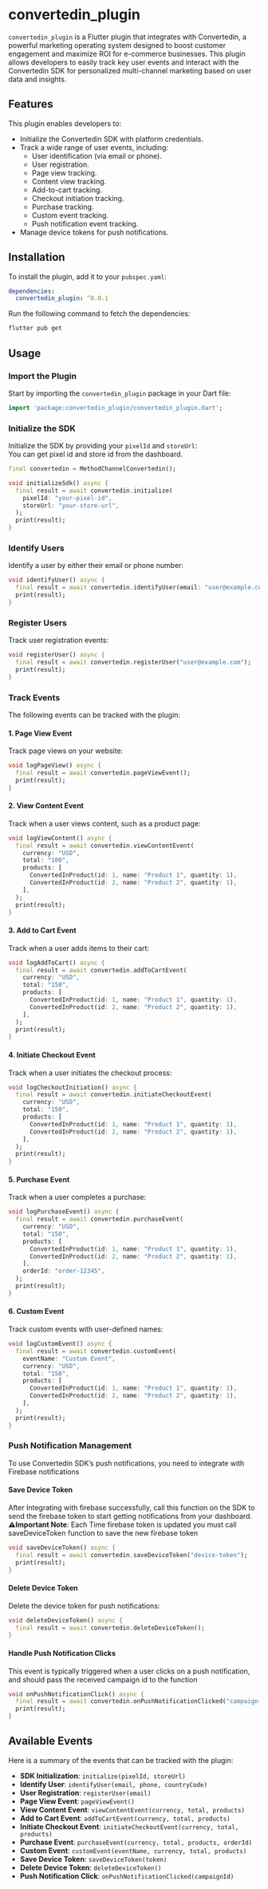 # convertedin_plugin

`convertedin_plugin` is a Flutter plugin that integrates with Convertedin, a powerful marketing operating system designed to boost customer engagement and maximize ROI for e-commerce businesses. This plugin allows developers to easily track key user events and interact with the Convertedin SDK for personalized multi-channel marketing based on user data and insights.

## Features

This plugin enables developers to:
- Initialize the Convertedin SDK with platform credentials.
- Track a wide range of user events, including:
  - User identification (via email or phone).
  - User registration.
  - Page view tracking.
  - Content view tracking.
  - Add-to-cart tracking.
  - Checkout initiation tracking.
  - Purchase tracking.
  - Custom event tracking.
  - Push notification event tracking.
- Manage device tokens for push notifications.

## Installation

To install the plugin, add it to your `pubspec.yaml`:

```yaml
dependencies:
  convertedin_plugin: ^0.0.1
```

Run the following command to fetch the dependencies:

```bash
flutter pub get
```

## Usage

### Import the Plugin
Start by importing the `convertedin_plugin` package in your Dart file:

```dart
import 'package:convertedin_plugin/convertedin_plugin.dart';
```

### Initialize the SDK
Initialize the SDK by providing your `pixelId` and `storeUrl`:  
You can get pixel id and store id from the dashboard.


```dart
final convertedin = MethodChannelConvertedin();

void initializeSdk() async {
  final result = await convertedin.initialize(
    pixelId: "your-pixel-id",
    storeUrl: "your-store-url",
  );
  print(result);
}
```

### Identify Users
Identify a user by either their email or phone number:

```dart
void identifyUser() async {
  final result = await convertedin.identifyUser(email: "user@example.com");
  print(result);
}
```

### Register Users
Track user registration events:

```dart
void registerUser() async {
  final result = await convertedin.registerUser("user@example.com");
  print(result);
}
```

### Track Events

The following events can be tracked with the plugin:

#### 1. **Page View Event**
Track page views on your website:

```dart
void logPageView() async {
  final result = await convertedin.pageViewEvent();
  print(result);
}
```

#### 2. **View Content Event**
Track when a user views content, such as a product page:

```dart
void logViewContent() async {
  final result = await convertedin.viewContentEvent(
    currency: "USD",
    total: "100",
    products: [
      ConvertedInProduct(id: 1, name: "Product 1", quantity: 1),
      ConvertedInProduct(id: 2, name: "Product 2", quantity: 1),
    ],
  );
  print(result);
}
```

#### 3. **Add to Cart Event**
Track when a user adds items to their cart:

```dart
void logAddToCart() async {
  final result = await convertedin.addToCartEvent(
    currency: "USD",
    total: "150",
    products: [
      ConvertedInProduct(id: 1, name: "Product 1", quantity: 1),
      ConvertedInProduct(id: 2, name: "Product 2", quantity: 1),
    ],
  );
  print(result);
}
```

#### 4. **Initiate Checkout Event**
Track when a user initiates the checkout process:

```dart
void logCheckoutInitiation() async {
  final result = await convertedin.initiateCheckoutEvent(
    currency: "USD",
    total: "150",
    products: [
      ConvertedInProduct(id: 1, name: "Product 1", quantity: 1),
      ConvertedInProduct(id: 2, name: "Product 2", quantity: 1),
    ],
  );
  print(result);
}
```

#### 5. **Purchase Event**
Track when a user completes a purchase:

```dart
void logPurchaseEvent() async {
  final result = await convertedin.purchaseEvent(
    currency: "USD",
    total: "150",
    products: [
      ConvertedInProduct(id: 1, name: "Product 1", quantity: 1),
      ConvertedInProduct(id: 2, name: "Product 2", quantity: 1),
    ],
    orderId: "order-12345",
  );
  print(result);
}
```

#### 6. **Custom Event**
Track custom events with user-defined names:

```dart
void logCustomEvent() async {
  final result = await convertedin.customEvent(
    eventName: "Custom Event",
    currency: "USD",
    total: "150",
    products: [
      ConvertedInProduct(id: 1, name: "Product 1", quantity: 1),
      ConvertedInProduct(id: 2, name: "Product 2", quantity: 1),
    ],
  );
  print(result);
}
```

### Push Notification Management
To use Convertedin SDK’s push notifications, you need to integrate with Firebase notifications

#### Save Device Token
After Integrating with firebase successfully, call this function on the SDK to send the firebase token to start getting notifications from your dashboard.  
**⚠️Important Note**: Each Time firebase token is updated you must call saveDeviceToken function to save the new firebase token
```dart
void saveDeviceToken() async {
  final result = await convertedin.saveDeviceToken("device-token");
  print(result);
}
```
#### Delete Device Token
Delete the device token for push notifications:

```dart
void deleteDeviceToken() async {
  final result = await convertedin.deleteDeviceToken();
}
```
#### Handle Push Notification Clicks
This event is typically triggered when a user clicks on a push notification, and should pass the received campaign id to the function

```dart
void onPushNotificationClick() async {
  final result = await convertedin.onPushNotificationClicked("campaign-id");
  print(result);
}
```

## Available Events

Here is a summary of the events that can be tracked with the plugin:

- **SDK Initialization**: `initialize(pixelId, storeUrl)`
- **Identify User**: `identifyUser(email, phone, countryCode)`
- **User Registration**: `registerUser(email)`
- **Page View Event**: `pageViewEvent()`
- **View Content Event**: `viewContentEvent(currency, total, products)`
- **Add to Cart Event**: `addToCartEvent(currency, total, products)`
- **Initiate Checkout Event**: `initiateCheckoutEvent(currency, total, products)`
- **Purchase Event**: `purchaseEvent(currency, total, products, orderId)`
- **Custom Event**: `customEvent(eventName, currency, total, products)`
- **Save Device Token**: `saveDeviceToken(token)`
- **Delete Device Token**: `deleteDeviceToken()`
- **Push Notification Click**: `onPushNotificationClicked(campaignId)`
